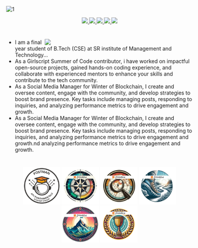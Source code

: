 <!--- ------------------------------------------------------------------------------------------------------------------------------------------------------ -->
<!--- -- Custom Designed Banner ---------------------------------------------------------------------------------------------------------------------------- -->
<!--- ------------------------------------------------------------------------------------------------------------------------------------------------------ -->

![1](https://github.com/user-attachments/assets/ec7a90d8-1725-413c-85de-9a94ad469808)

<!--- ------------------------------------------------------------------------------------------------------------------------------------------------------ -->
<!--- -- Social media Links ----------------------------------------------------------------------------------------------------------------------------- -->
<!--- ------------------------------------------------------------------------------------------------------------------------------------------------------ -->
<p align="center"> 
<a href="#">
         <img src="https://img.shields.io/badge/LinkedIn-0077B5?style=for-the-badge&logo=linkedin&logoColor=white" />
</a>
<a href="#">
         <img src="https://img.shields.io/badge/Instagram-E4405F?style=for-the-badge&logo=instagram&logoColor=white" />
</a>
<a href="#">
	<img src="https://img.shields.io/badge/linktree-39E09B?style=for-the-badge&logo=linktree&logoColor=white" />
</a>

<a href="#">
	<img src="https://img.shields.io/badge/Pinterest-%23E60023.svg?&style=for-the-badge&logo=Pinterest&logoColor=white" />
</a>

<a href="#">
	<img src="https://img.shields.io/badge/-Behance-blue?style=for-the-badge&logo=behance&logoColor=white" />
</a>
</p>

<!--- ------------------------------------------------------------------------------------------------------------------------------------------------------ -->
<!--- -- My Info ----------------------------------------------------------------------------------------------------------------------------- -->
<!--- ------------------------------------------------------------------------------------------------------------------------------------------------------ -->
# 
<img align="right" width="400px" src="https://github.com/user-attachments/assets/7fbe5c11-b6ed-43d0-94c9-05d7720b6455">

- I am a final year student of B.Tech (CSE) at SR institute of Management and Technology...
-   As a Girlscript Summer of Code contributor, i have worked on impactful open-source projects, gained hands-on coding experience, and collaborate with experienced mentors to enhance your skills and contribute to the tech community.
-   As a Social Media Manager for Winter of Blockchain, I create and oversee content, engage with the community, and develop strategies to boost brand presence. Key tasks include managing posts, responding to inquiries, and analyzing performance metrics to drive engagement and growth.
-   As a Social Media Manager for Winter of Blockchain, I create and oversee content, engage with the community, and develop strategies to boost brand presence. Key tasks include managing posts, responding to inquiries, and analyzing performance metrics to drive engagement and growth.nd analyzing performance metrics to drive engagement and growth.

<!--<h4><img align="center" height="20" src="https://github.com/user-attachments/assets/8dd3cc95-efe4-4dce-bea1-1e5778456bb4"> As a Girlscript Summer of Code contributor, i have worked on impactful open-source projects, gained hands-on coding experience, and collaborate with experienced mentors to enhance your skills and contribute to the tech community.</h4>-->


<!--- ------------------------------------------------------------------------------------------------------------------------------------------------------ -->
<!--- -- GSSoC Badge ----------------------------------------------------------------------------------------------------------------------------- -->
<!--- ------------------------------------------------------------------------------------------------------------------------------------------------------ -->
# 
<div align="center">
  <img src="https://raw.githubusercontent.com/girlscript/gssoc-website-new/main/public/badges/postman.png" width="100px" height="100px" />
  <img src="https://github.com/girlscript/gssoc-website-new/blob/main/public/badges/1.png" width="100px" height="100px" />
  <img src="https://github.com/girlscript/gssoc-website-new/blob/main/public/badges/2.png" width="100px" height="100px" />
  <img src="https://github.com/girlscript/gssoc-website-new/blob/main/public/badges/3.png" width="100px" height="100px" />
  <img src="https://github.com/girlscript/gssoc-website-new/blob/main/public/badges/4.png" width="100px" height="100px" />
  <img src="https://github.com/girlscript/gssoc-website-new/blob/main/public/badges/5.png" width="100px" height="100px" />
</div>

